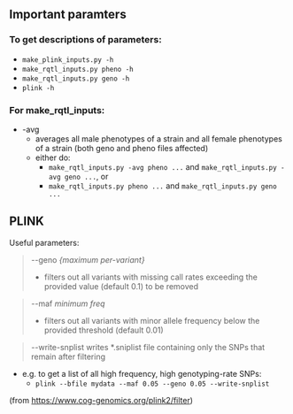 ## Important paramters
### To get descriptions of parameters:
* `make_plink_inputs.py -h`
* `make_rqtl_inputs.py pheno -h`
* `make_rqtl_inputs.py geno -h`
* `plink -h`
	
### For make_rqtl_inputs:
* -avg
	* averages all male phenotypes of a strain and all female phenotypes of a strain (both geno and pheno files affected)
	* either do:
		* `make_rqtl_inputs.py -avg pheno ...` and `make_rqtl_inputs.py -avg geno ...`, or
		* `make_rqtl_inputs.py pheno ...` and `make_rqtl_inputs.py geno ...`
			


## PLINK 
Useful parameters:
> --geno *{maximum per-variant}*
>* filters out all variants with missing call rates exceeding the provided value (default 0.1) to be removed

> --maf *minimum freq*
>* filters out all variants with minor allele frequency below the provided threshold (default 0.01)

> --write-snplist
> writes *.sniplist file containing only the SNPs that remain after filtering
* e.g. to get a list of all high frequency, high genotyping-rate SNPs:
	* `plink --bfile mydata --maf 0.05 --geno 0.05 --write-snplist`

(from https://www.cog-genomics.org/plink2/filter)
